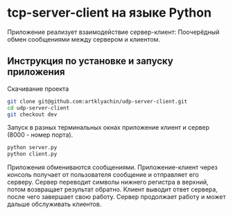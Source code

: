 # tcp-server-client на языке Python

Приложение реализует взаимодействие сервер-клиент: Поочерёдный обмен сообщениями между сервером и клиентом. 

## Инструкция по установке и запуску приложения 

Скачивание проекта

```bash
git clone git@github.com:artklyachin/udp-server-client.git
cd udp-server-client
git checkout dev
```

Запуск в разных терминальных окнах приложение клиент и сервер (8000 - номер порта).
``` bash
python server.py
python client.py
```
Приложения обмениваются сообщениями. Приложение-клиент через консоль получает от пользователя сообщение и отправляет его серверу. Сервер переводит символы нижнего регистра в верхний, потом возвращает результат обратно. Клиент выводит ответ сервера, после чего завершает свою работу. Сервер продолжает работу и может дальше обслуживать клиентов.


